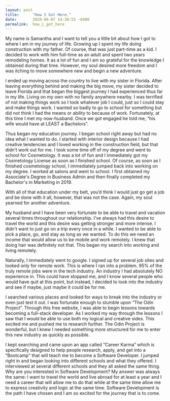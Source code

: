 ```yaml
---
layout: post
title:      "How I Got Here."
date:       2020-06-07 14:30:55 -0400
permalink:  how_i_got_here
---
```



<!-- wp:paragraph -->
<p>     My name is Samantha and I want to tell you a little bit about how I got to where I am in my journey of life. Growing up I spent my life doing construction with my father. Of course, that was just part-time as a kid. I decided to work with him full-time as an adult and spent two years remodeling homes. It as a lot of fun and I am so grateful for the knowledge I obtained during that time. However, my soul desired more freedom and I was itching to move somewhere new and begin a new adventure.  </p>
<!-- /wp:paragraph -->

<!-- wp:paragraph -->
<p>     I ended up moving across the country to live with my sister in Florida. After leaving everything behind and making the big move, my sister decided to leave Florida and that began the biggest journey I had experienced thus far in my life. Living on my own with no family anywhere nearby. I was terrified of not making things work so I took whatever job I could, just so I could stay and make things work. I wanted so badly to go to school for something but did not think I had the means or ability to because of work. Fortunately, at this time I met my now-husband. Once we got engaged he told me, “his wife would have at LEAST a Bachelors”.  </p>
<!-- /wp:paragraph -->

<!-- wp:paragraph -->
<p>     Thus began my education journey. I began school right away but had no idea what I wanted to do. I started with interior design because I had creative tendencies and I loved working in the construction field, but that didn’t work out for me. I took some time off of my degree and went to school for Cosmetology. It was a lot of fun and I immediately got my Cosmetology License as soon as I finished school. Of course, as soon as I finished cosmetology school, I immediately jumped back into working on my degree. I worked at salons and went to school. I first obtained my Associate's Degree in Business Admin and then finally completed my Bachelor's in Marketing in 2019.  </p>
<!-- /wp:paragraph -->

<!-- wp:paragraph -->
<p>     With all of that education under my belt, you’d think I would just go get a job and be done with it all, however, that was not the case. Again, my soul yearned for another adventure.  </p>
<!-- /wp:paragraph -->

<!-- wp:paragraph -->
<p>     My husband and I have been very fortunate to be able to travel and vacation several times throughout our relationship. I’ve always had this desire to travel the world and this desire was getting stronger and more intense. I didn’t want to just go on a trip every once in a while. I wanted to be able to pick a place, go, and stay as long as we wanted. To do this we need an income that would allow us to be mobile and work remotely. I knew that doing hair was definitely not that. This began my search into working and living remotely.  </p>
<!-- /wp:paragraph -->

<!-- wp:paragraph -->
<p>     Naturally, I immediately went to google. I signed up for several job sites and looked only for remote work. This is where I ran into a problem. 95% of the truly remote jobs were in the tech industry. An industry I had absolutely NO experience in. This could have stopped me, and I know several people who would have quit at this point, but instead, I decided to look into the industry and see if maybe, just maybe it could be for me.  </p>
<!-- /wp:paragraph -->

<!-- wp:paragraph -->
<p>     I searched various places and looked for ways to break into the industry or even just test it out. I was fortunate enough to stumble upon “The Odin Project”. Through this free website, I was able to begin lessons towards becoming a full-stack developer. As I worked my way through the lessons I saw that I would be able to use both my logical and creative sides. This excited me and pushed me to research further. The Odin Project is wonderful, but I knew I needed something more structured for me to enter this new industry as quickly as possible.  </p>
<!-- /wp:paragraph -->

<!-- wp:paragraph -->
<p>     I kept searching and came upon an app called “Career Karma” which is specifically designed to help people research, apply, and get into a “Bootcamp” that will teach me to become a Software Developer. I jumped right in and began looking into different schools and what they offered. I interviewed at several different schools and they all asked the same thing. Why are you interested in Software Development? My answer was always the same: I want to travel the world and live abroad for at least a year and I need a career that will allow me to do that while at the same time allow me to express creativity and logic at the same time. Software Development is the path I have chosen and I am so excited for the journey that is to come. </p>
<!-- /wp:paragraph --></div></div>
<!-- /wp:group -->
